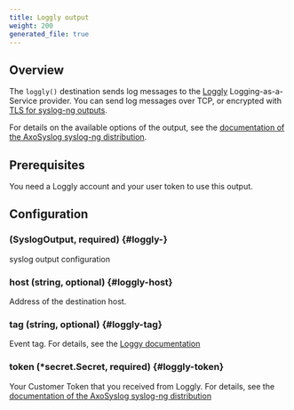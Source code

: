 ```yaml
---
title: Loggly output
weight: 200
generated_file: true
---
```


## Overview

The `loggly()` destination sends log messages to the [Loggly](https://www.loggly.com/) Logging-as-a-Service provider.
You can send log messages over TCP, or encrypted with [TLS for syslog-ng outputs](/docs/configuration/plugins/syslog-ng-outputs/tls/).

For details on the available options of the output, see the [documentation of the AxoSyslog syslog-ng distribution](https://axoflow.com/docs/axosyslog-core/chapter-destinations/configuring-destinations-loggly/).

## Prerequisites

You need a Loggly account and your user token to use this output.


## Configuration

###  (SyslogOutput, required) {#loggly-}

syslog output configuration 


### host (string, optional) {#loggly-host}

Address of the destination host. 


### tag (string, optional) {#loggly-tag}

Event tag. For details, see the [Loggy documentation](https://documentation.solarwinds.com/en/success_center/loggly/content/admin/tags.htm) 


### token (*secret.Secret, required) {#loggly-token}

Your Customer Token that you received from Loggly. For details, see the [documentation of the AxoSyslog syslog-ng distribution](https://axoflow.com/docs/axosyslog-core/chapter-destinations/configuring-destinations-loggly/) 



